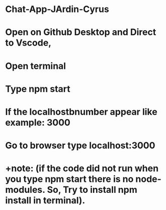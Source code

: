 # Chat-App-JArdin-Cyrus

# Open on Github Desktop and Direct to Vscode,

# Open terminal

# Type npm start

# If the localhostbnumber appear like example: 3000

# Go to browser type localhost:3000

# +note: (if the code did not run when you type npm start there is no node-modules. So, Try to install npm install in terminal).